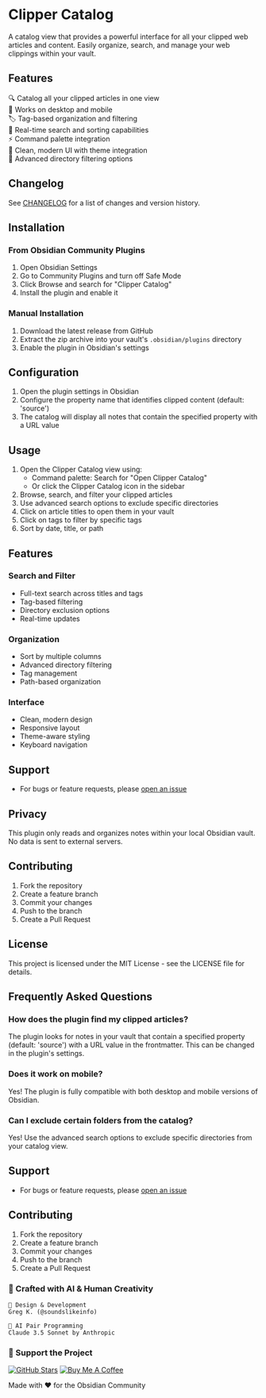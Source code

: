 # Clipper Catalog

A catalog view that provides a powerful interface for all your clipped web articles and content. Easily organize, search, and manage your web clippings within your vault.

## Features

🔍 Catalog all your clipped articles in one view  
📱 Works on desktop and mobile  
🏷️ Tag-based organization and filtering  
🔄 Real-time search and sorting capabilities  
⚡ Command palette integration  
🎨 Clean, modern UI with theme integration  
📂 Advanced directory filtering options  

## Changelog
See [CHANGELOG](CHANGELOG.md) for a list of changes and version history.

## Installation

### From Obsidian Community Plugins
1. Open Obsidian Settings
2. Go to Community Plugins and turn off Safe Mode
3. Click Browse and search for "Clipper Catalog"
4. Install the plugin and enable it

### Manual Installation
1. Download the latest release from GitHub
2. Extract the zip archive into your vault's `.obsidian/plugins` directory
3. Enable the plugin in Obsidian's settings

## Configuration

1. Open the plugin settings in Obsidian
2. Configure the property name that identifies clipped content (default: 'source')
3. The catalog will display all notes that contain the specified property with a URL value

## Usage

1. Open the Clipper Catalog view using:
   - Command palette: Search for "Open Clipper Catalog"
   - Or click the Clipper Catalog icon in the sidebar
2. Browse, search, and filter your clipped articles
3. Use advanced search options to exclude specific directories
4. Click on article titles to open them in your vault
5. Click on tags to filter by specific tags
6. Sort by date, title, or path

## Features

### Search and Filter
- Full-text search across titles and tags
- Tag-based filtering
- Directory exclusion options
- Real-time updates

### Organization
- Sort by multiple columns
- Advanced directory filtering
- Tag management
- Path-based organization

### Interface
- Clean, modern design
- Responsive layout
- Theme-aware styling
- Keyboard navigation

## Support

- For bugs or feature requests, please [open an issue](https://github.com/soundslikeinfo/obsidian-clipper-catalog/issues)

## Privacy

This plugin only reads and organizes notes within your local Obsidian vault. No data is sent to external servers.

## Contributing

1. Fork the repository
2. Create a feature branch
3. Commit your changes
4. Push to the branch
5. Create a Pull Request

## License
This project is licensed under the MIT License - see the LICENSE file for details.

## Frequently Asked Questions

### How does the plugin find my clipped articles?
The plugin looks for notes in your vault that contain a specified property (default: 'source') with a URL value in the frontmatter. This can be changed in the plugin's settings.

### Does it work on mobile?
Yes! The plugin is fully compatible with both desktop and mobile versions of Obsidian.

### Can I exclude certain folders from the catalog?
Yes! Use the advanced search options to exclude specific directories from your catalog view.

## Support

- For bugs or feature requests, please [open an issue](https://github.com/soundslikeinfo/obsidian-clipper-catalog/issues)

## Contributing

1. Fork the repository
2. Create a feature branch
3. Commit your changes
4. Push to the branch
5. Create a Pull Request

### 🧠 Crafted with AI & Human Creativity
```
🎨 Design & Development
Greg K. (@soundslikeinfo)

🤖 AI Pair Programming
Claude 3.5 Sonnet by Anthropic
```

### 💝 Support the Project

[![GitHub Stars](https://img.shields.io/github/stars/soundslikeinfo/obsidian-clipper-catalog?style=social)](https://github.com/soundslikeinfo/obsidian-clipper-catalog)
[![Buy Me A Coffee](https://img.shields.io/badge/-buy_me_a%C2%A0coffee-gray?logo=buy-me-a-coffee)](https://www.buymeacoffee.com/soundslikeinfo)

Made with ❤️ for the Obsidian Community
